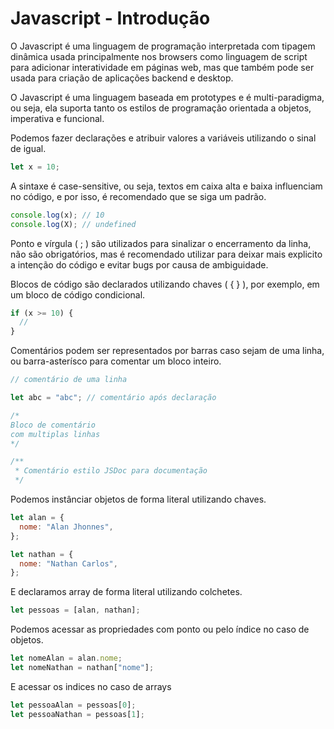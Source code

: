 # Javascript - Introdução

O Javascript é uma linguagem de programação interpretada com tipagem dinâmica usada principalmente nos browsers como linguagem de script para adicionar interatividade em páginas web, mas que também pode ser usada para criação de aplicações backend e desktop.

O Javascript é uma linguagem baseada em prototypes e é multi-paradigma, ou seja, ela suporta tanto os estilos de programação orientada a objetos, imperativa e funcional.

Podemos fazer declarações e atribuir valores a variáveis utilizando o sinal de igual.

```javascript
let x = 10;
```

A sintaxe é case-sensitive, ou seja, textos em caixa alta e baixa influenciam no código, e por isso, é recomendado que se siga um padrão.

```javascript
console.log(x); // 10
console.log(X); // undefined
```

Ponto e vírgula ( ; ) são utilizados para sinalizar o encerramento da linha, não são obrigatórios, mas é recomendado utilizar para deixar mais explicito a intenção do código e evitar bugs por causa de ambiguidade.

Blocos de código são declarados utilizando chaves ( { } ), por exemplo, em um bloco de código condicional.

```typescript
if (x >= 10) {
  //
}
```

Comentários podem ser representados por barras caso sejam de uma linha, ou barra-asterísco para comentar um bloco inteiro.

```javascript
// comentário de uma linha

let abc = "abc"; // comentário após declaração

/*
Bloco de comentário
com multiplas linhas
*/

/**
 * Comentário estilo JSDoc para documentação
 */
```

Podemos instânciar objetos de forma literal utilizando chaves.

```javascript
let alan = {
  nome: "Alan Jhonnes",
};

let nathan = {
  nome: "Nathan Carlos",
};
```

E declaramos array de forma literal utilizando colchetes.

```javascript
let pessoas = [alan, nathan];
```

Podemos acessar as propriedades com ponto ou pelo índice no caso de objetos.

```javascript
let nomeAlan = alan.nome;
let nomeNathan = nathan["nome"];
```

E acessar os indices no caso de arrays

```javascript
let pessoaAlan = pessoas[0];
let pessoaNathan = pessoas[1];
```
